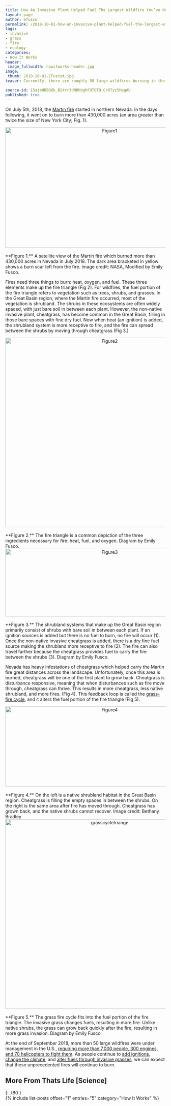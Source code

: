 ```yaml
---
title: How An Invasive Plant Helped Fuel The Largest Wildfire You’ve Never Heard Of
layout: page
author: efusco
permalink: /2018-10-01-how-an-invasive-plant-helped-fuel-the-largest-wildfire-youve-never-heard-of-efusco/
tags:
- invasive
- grass
- fire
- ecology
categories:
- How It Works
header:
 image_fullwidth: howitworks-header.jpg
image:
 thumb: 2018-10-01-EFuscoA.jpg
teaser: Currently, there are roughly 50 large wildfires burning in the U.S. We’re taking a look at how one of this season’s fires got so big.

source-id: 15ajbHBBG6k_B24rr3dNDhbghFUTOTQ-CrUTyzSHpgAU
published: true
---
```

On July 5th, 2018, the [Martin fire](https://inciweb.nwcg.gov/incident/5899/) started in northern Nevada. In the days following, it went on to burn more than 430,000 acres (an area greater than twice the size of New York City; Fig. 1). 

<center><a data-flickr-embed="true"  href="https://www.flickr.com/photos/139839751@N06/43402751215/in/dateposted-friend/" title="Figure1"><img src="https://farm2.staticflickr.com/1857/43402751215_7d07090a7b_z.jpg" width="640" height="379" alt="Figure1"></a><script async src="//embedr.flickr.com/assets/client-code.js" charset="utf-8"></script></center><br>
**Figure 1.** A satellite view of the Martin fire which burned more than 430,000 acres in Nevada in July 2018. The dark area bracketed in yellow shows a burn scar left from the fire. Image credit: NASA, Modified by Emily Fusco.

Fires need three things to burn: heat, oxygen, and fuel. These three elements make up the fire triangle (Fig 2). For wildfires, the fuel portion of the fire triangle refers to vegetation such as trees, shrubs, and grasses. In the Great Basin region, where the Martin fire occurred, most of the vegetation is shrubland. The shrubs in these ecosystems are often widely spaced, with just bare soil in between each plant. However, the non-native invasive plant, cheatgrass, has become common in the Great Basin, filling in those bare spaces with fine dry fuel. Now when heat (an ignition) is added, the shrubland system is more receptive to fire, and the fire can spread between the shrubs by moving through cheatgrass (Fig 3.)

<center><a data-flickr-embed="true"  href="https://www.flickr.com/photos/139839751@N06/43402751205/in/dateposted-friend/" title="Figure2"><img src="https://farm2.staticflickr.com/1852/43402751205_6640d0eb0a_z.jpg" width="640" height="596" alt="Figure2"></a><script async src="//embedr.flickr.com/assets/client-code.js" charset="utf-8"></script></center><br>
**Figure 2.** The fire triangle is a common depiction of the three ingredients necessary for fire: heat, fuel, and oxygen. Diagram by Emily Fusco.

<center><a data-flickr-embed="true"  href="https://www.flickr.com/photos/139839751@N06/43402751115/in/dateposted-friend/" title="Figure3"><img src="https://farm2.staticflickr.com/1845/43402751115_9023653b2d_z.jpg" width="640" height="213" alt="Figure3"></a><script async src="//embedr.flickr.com/assets/client-code.js" charset="utf-8"></script></center><br>
**Figure 3.** The shrubland systems that make up the Great Basin region primarily consist of shrubs with bare soil in between each plant. If an ignition sources is added but there is no fuel to burn, no fire will occur (1). Once the non-native invasive cheatgrass is added, there is a dry fine fuel source making the shrubland more receptive to fire (2). The fire can also travel farther because the cheatgrass provides fuel to carry the fire between the shrubs (3). Diagram by Emily Fusco.

Nevada has heavy infestations of cheatgrass which helped carry the Martin fire great distances across the landscape. Unfortunately, once this area is burned, cheatgrass will be one of the first plant to grow back. Cheatgrass is disturbance responsive, meaning that when disturbances such as fire move through, cheatgrass can thrive. This results in more cheatgrass, less native shrubland, and more fires. (Fig 4). This feedback loop is called the [grass-fire cycle](https://www.annualreviews.org/doi/pdf/10.1146/annurev.es.23.110192.000431), and it alters the fuel portion of the fire triangle (Fig 5).

<center><a data-flickr-embed="true"  href="https://www.flickr.com/photos/139839751@N06/43402751145/in/dateposted-friend/" title="Figure4"><img src="https://farm2.staticflickr.com/1879/43402751145_6879a20229_z.jpg" width="640" height="253" alt="Figure4"></a><script async src="//embedr.flickr.com/assets/client-code.js" charset="utf-8"></script></center><br>
**Figure 4.** On the left is a native shrubland habitat in the Great Basin region. Cheatgrass is filling the empty spaces in between the shrubs. On the right is the same area after fire has moved through. Cheatgrass has grown back, and the native shrubs cannot recover. Image credit: Bethany Bradley

<center><a data-flickr-embed="true"  href="https://www.flickr.com/photos/139839751@N06/30441727838/in/dateposted-friend/" title="grasscycletriange"><img src="https://farm2.staticflickr.com/1875/30441727838_21c3fdfc84_z.jpg" width="640" height="597" alt="grasscycletriange"></a><script async src="//embedr.flickr.com/assets/client-code.js" charset="utf-8"></script></center><br>
**Figure 5.** The grass fire cycle fits into the fuel portion of the fire triangle. The invasive grass changes fuels, resulting in more fire. Unlike native shrubs, the grass can grow back quickly after the fire, resulting in more grass invasion. Diagram by Emily Fusco

At the end of September 2018, more than 50 large wildfires were under management in the U.S., [requiring more than 7,000 people, 300 engines, and 70 helicopters to fight them](https://www.nifc.gov/nicc/sitreprt.pdf). As people continue to [add ignitions](http://www.pnas.org/content/114/11/2946.short), [change the climate](http://science.sciencemag.org/content/313/5789/940), and [alter fuels through invasive grasses](https://onlinelibrary.wiley.com/doi/abs/10.1111/gcb.12046), we can expect that these unprecedented fires will continue to burn.

## More From Thats Life [Science]
{: .t60 }	
{% include list-posts offset="1" entries="5" category="How It Works" %}

